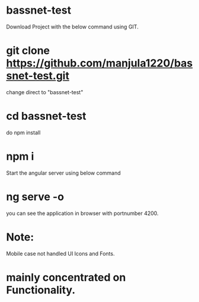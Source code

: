 # bassnet-test

Download Project with the below command using GIT.

# git clone https://github.com/manjula1220/bassnet-test.git

change direct to "bassnet-test"
# cd bassnet-test

do npm install
# npm i

Start the angular server using below command
# ng serve -o

you can see the application in browser with portnumber 4200.


# Note:
Mobile case not handled
UI Icons and Fonts.

# mainly concentrated on Functionality.
